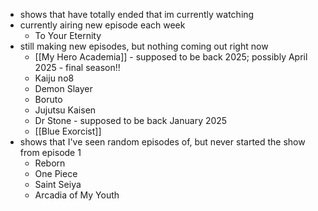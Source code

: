   * shows that have totally ended that im currently watching
  * currently airing new episode each week
    * To Your Eternity
  * still making new episodes, but nothing coming out right now
    * [[My Hero Academia]] - supposed to be back 2025; possibly April 2025 - final season!!
    * Kaiju no8
    * Demon Slayer
    * Boruto
    * Jujutsu Kaisen
    * Dr Stone - supposed to be back January 2025
    * [[Blue Exorcist]]
  * shows that I've seen random episodes of, but never started the show from episode 1
    * Reborn
    * One Piece
    * Saint Seiya
    * Arcadia of My Youth